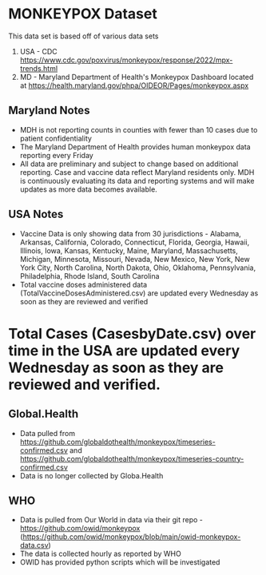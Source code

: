 # MONKEYPOX Dataset

This data set is based off of various data sets

1. USA - CDC https://www.cdc.gov/poxvirus/monkeypox/response/2022/mpx-trends.html
2. MD - Maryland Department of Health's Monkeypox Dashboard located at https://health.maryland.gov/phpa/OIDEOR/Pages/monkeypox.aspx

## Maryland Notes
*  MDH is not reporting counts in counties with fewer than 10 cases due to patient confidentiality
*  The Maryland Department of Health provides human monkeypox data reporting every Friday
*  All data are preliminary and subject to change based on additional reporting. Case and vaccine data reflect Maryland residents only. MDH is continuously evaluating its data and reporting systems and will make updates as more data becomes available.

## USA Notes
* Vaccine Data is only showing data from 30 jurisdictions - Alabama, Arkansas, California, Colorado, Connecticut, Florida, Georgia, Hawaii, Illinois, Iowa, Kansas, Kentucky, Maine, Maryland, Massachusetts, Michigan, Minnesota, Missouri, Nevada, New Mexico, New York, New York City, North Carolina, North Dakota, Ohio, Oklahoma, Pennsylvania, Philadelphia, Rhode Island, South Carolina
* Total vaccine doses administered data (TotalVaccineDosesAdministered.csv) are updated every Wednesday as soon as they are reviewed and verified
# Total Cases (CasesbyDate.csv) over time in the USA are updated every Wednesday as soon as they are reviewed and verified.

## Global.Health
* Data pulled from https://github.com/globaldothealth/monkeypox/timeseries-confirmed.csv and https://github.com/globaldothealth/monkeypox/timeseries-country-confirmed.csv
* Data is no longer collected by Globa.Health

## WHO
* Data is pulled from Our World in data via their git repo - https://github.com/owid/monkeypox (https://github.com/owid/monkeypox/blob/main/owid-monkeypox-data.csv)
* The data is collected hourly as reported by WHO
* OWID has provided python scripts which will be investigated
